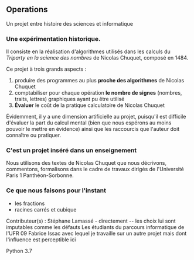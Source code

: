 ## Operations
Un projet entre histoire des sciences et informatique

### Une expérimentation historique. 

Il consiste en la réalisation d'algorithmes utilisés dans les calculs du _Triparty en la science des nombres_ de Nicolas Chuquet, composé en 1484. 

Ce projet à trois grands aspects : 
1. produire des programmes au plus **proche des algorithmes** de Nicolas Chuquet 
2. comptabiliser pour chaque opération **le nombre de signes** (nombres, traits, lettres) graphiques ayant pu être utilisé 
3. **Évaluer** le coût de la pratique calculatoire de Nicolas Chuquet 



Évidemment, il y a une dimension artificielle au projet, puisqu'il est difficile d'évaluer la part du calcul mental (bien que nous espérons au moins pouvoir le mettre en évidence) ainsi que les raccourcis que l'auteur doit connaître ou pratiquer.




### C'est un projet inséré dans un enseignement
Nous utilisons des textes de Nicolas Chuquet que nous décrivons, commentons, formalisons dans le cadre de travaux dirigés de l'Université Paris 1 Panthéon-Sorbonne.



### Ce que nous faisons pour l'instant 

* les fractions 
* racines carrés et cubique 



Contributeur(s) : 
Stéphane Lamassé  - directement -- les choix lui sont imputables comme les défauts 
Les étudiants du parcours informatique de l'UFR 09 
Fabrice Issac avec lequel je travaille sur un autre projet mais dont l'influence est perceptible ici 





Python 3.7
